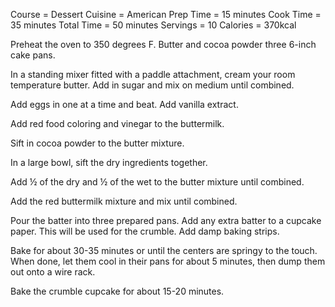
Course = Dessert
Cuisine = American
Prep Time = 15 minutes
Cook Time = 35 minutes
Total Time = 50 minutes
Servings = 10
Calories = 370kcal

Preheat the oven to 350 degrees F. Butter and cocoa powder three 6-inch cake pans.

In a standing mixer fitted with a paddle attachment, cream your room temperature butter. Add in sugar and mix on medium until combined.

Add eggs in one at a time and beat. Add vanilla extract.

Add red food coloring and vinegar to the buttermilk.

Sift in cocoa powder to the butter mixture.

In a large bowl, sift the dry ingredients together.

Add ½ of the dry and ½ of the wet to the butter mixture until combined.


Add the red buttermilk mixture and mix until combined.

Pour the batter into three prepared pans. Add any extra batter to a cupcake paper. This will be used for the crumble. Add damp baking strips. 

Bake for about 30-35 minutes or until the centers are springy to the touch. When done, let them cool in their pans for about 5 minutes, then dump them out onto a wire rack.

Bake the crumble cupcake for about 15-20 minutes.

